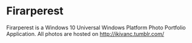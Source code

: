 # Firarperest
Firarperest is a Windows 10 Universal Windows Platform  Photo Portfolio Application. All photos are hosted on http://ikivanc.tumblr.com/ 
